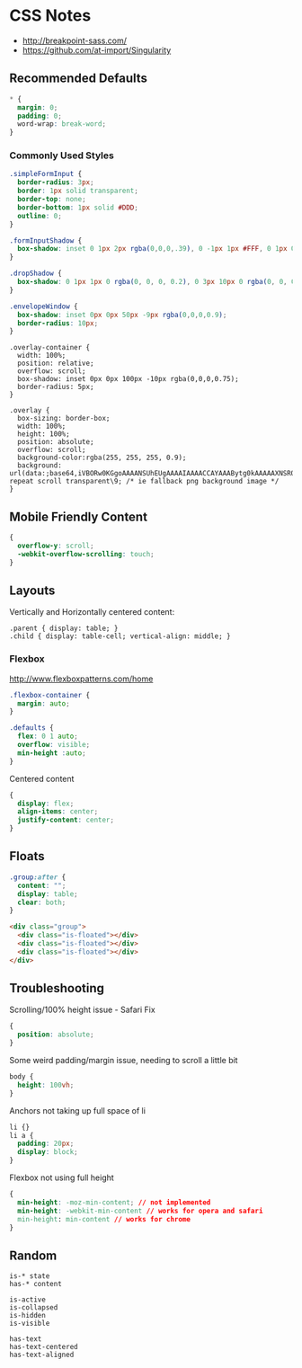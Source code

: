 # CSS Notes #


- http://breakpoint-sass.com/
- https://github.com/at-import/Singularity


## Recommended Defaults ##

```css
* {
  margin: 0;
  padding: 0;
  word-wrap: break-word;
}
```


### Commonly Used Styles ###

```css
.simpleFormInput {
  border-radius: 3px;
  border: 1px solid transparent;
  border-top: none;
  border-bottom: 1px solid #DDD;
  outline: 0;
}

.formInputShadow {
  box-shadow: inset 0 1px 2px rgba(0,0,0,.39), 0 -1px 1px #FFF, 0 1px 0 #FFF;
}

.dropShadow {
  box-shadow: 0 1px 1px 0 rgba(0, 0, 0, 0.2), 0 3px 10px 0 rgba(0, 0, 0, 0.19);
}

.envelopeWindow {
  box-shadow: inset 0px 0px 50px -9px rgba(0,0,0,0.9);
  border-radius: 10px;
}
```


```
.overlay-container {
  width: 100%; 
  position: relative; 
  overflow: scroll;
  box-shadow: inset 0px 0px 100px -10px rgba(0,0,0,0.75);
  border-radius: 5px;
}

.overlay {
  box-sizing: border-box;
  width: 100%;
  height: 100%;
  position: absolute;
  overflow: scroll;
  background-color:rgba(255, 255, 255, 0.9);
  background: url(data:;base64,iVBORw0KGgoAAAANSUhEUgAAAAIAAAACCAYAAABytg0kAAAAAXNSR0IArs4c6QAAAARnQU1BAACxjwv8YQUAAAAgY0hSTQAAeiYAAICEAAD6AAAAgOgAAHUwAADqYAAAOpgAABdwnLpRPAAAABl0RVh0U29mdHdhcmUAUGFpbnQuTkVUIHYzLjUuNUmK/OAAAAATSURBVBhXY2RgYNgHxGAAYuwDAA78AjwwRoQYAAAAAElFTkSuQmCC) repeat scroll transparent\9; /* ie fallback png background image */
}

```

  

## Mobile Friendly Content ##

```css
{
  overflow-y: scroll;
  -webkit-overflow-scrolling: touch; 
}
```


## Layouts ##


Vertically and Horizontally centered content:
```
.parent { display: table; }
.child { display: table-cell; vertical-align: middle; }
```


### Flexbox ###

http://www.flexboxpatterns.com/home


```css
.flexbox-container {
  margin: auto;
}

.defaults {
  flex: 0 1 auto;
  overflow: visible;
  min-height :auto;
}
```


Centered content
```css
{
  display: flex; 
  align-items: center; 
  justify-content: center; 
}
```


## Floats ##

```css
.group:after {
  content: "";
  display: table;
  clear: both;
}
```

```html
<div class="group">
  <div class="is-floated"></div>
  <div class="is-floated"></div>
  <div class="is-floated"></div>
</div>
```


## Troubleshooting ##

Scrolling/100% height issue - Safari Fix
```css
{
  position: absolute;
}
```

Some weird padding/margin issue, needing to scroll a little bit
```css
body {
  height: 100vh;
}
```

Anchors not taking up full space of li
```css
li {}
li a {
  padding: 20px;
  display: block;
}
```

Flexbox not using full height
```css
{
  min-height: -moz-min-content; // not implemented
  min-height: -webkit-min-content // works for opera and safari
  min-height: min-content // works for chrome
}
```

## Random ##

```
is-* state
has-* content

is-active
is-collapsed
is-hidden
is-visible

has-text
has-text-centered
has-text-aligned
```
